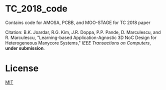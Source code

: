 # TC_2018_code
Contains code for AMOSA, PCBB, and MOO-STAGE for TC 2018 paper

Citation:
B.K. Joardar, R.G. Kim, J.R. Doppa, P.P. Pande, D. Marculescu, and R. Marculescu, "Learning-based Application-Agnostic 3D NoC Design for Heterogeneous Manycore Systems," *IEEE Transactions on Computers*, **under submission**.

# License
[MIT](LICENSE)
